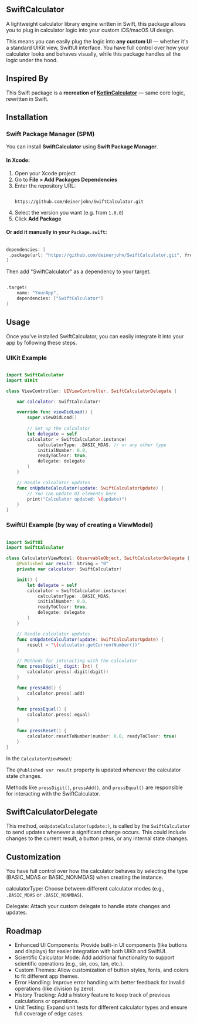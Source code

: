## SwiftCalculator
A lightweight calculator library engine written in Swift, this package allows you to plug in calculator logic into your custom iOS/macOS UI design. 

This means you can easily plug the logic into **any custom UI** — whether it's a standard UIKit view, SwiftUI interface. You have full control over how your calculator looks and behaves visually, while this package handles all the logic under the hood.

## Inspired By
This Swift package is a **recreation of [KotlinCalculator](https://github.com/jairrab/KotlinCalculator)** — same core logic, rewritten in Swift.

## Installation

### Swift Package Manager (SPM)

You can install **SwiftCalculator** using **Swift Package Manager**.

#### In Xcode:

1. Open your Xcode project
2. Go to **File > Add Packages Dependencies**
3. Enter the repository URL:
   ```
   
   https://github.com/deinerjohn/SwiftCalculator.git
   
   ```
4. Select the version you want (e.g. from `1.0.0`)
5. Click **Add Package**

#### Or add it manually in your `Package.swift`:

```swift

dependencies: [
 .package(url: "https://github.com/deinerjohn/SwiftCalculator.git", from: "1.0.0")
]

```
Then add "SwiftCalculator" as a dependency to your target.

```swift

.target(
    name: "YourApp",
    dependencies: ["SwiftCalculator"]
)

```

## Usage
Once you’ve installed SwiftCalculator, you can easily integrate it into your app by following these steps.


### UIKit Example

```swift

import SwiftCalculator
import UIKit

class ViewController: UIViewController, SwiftCalculatorDelegate {

    var calculator: SwiftCalculator!

    override func viewDidLoad() {
        super.viewDidLoad()
        
        // Set up the calculator
        let delegate = self
        calculator = SwiftCalculator.instance(
            calculatorType: .BASIC_MDAS, // or any other type
            initialNumber: 0.0,
            readyToClear: true,
            delegate: delegate
        )
    }

    // Handle calculator updates
    func onUpdateCalculator(update: SwiftCalculatorUpdate) {
        // You can update UI elements here
        print("Calculator updated: \(update)")
    }
}

```

### SwiftUI Example (by way of creating a ViewModel)

```swift

import SwiftUI
import SwiftCalculator

class CalculatorViewModel: ObservableObject, SwiftCalculatorDelegate {
    @Published var result: String = "0"
    private var calculator: SwiftCalculator!

    init() {
        let delegate = self
        calculator = SwiftCalculator.instance(
            calculatorType: .BASIC_MDAS,
            initialNumber: 0.0,
            readyToClear: true,
            delegate: delegate
        )
    }

    // Handle calculator updates
    func onUpdateCalculator(update: SwiftCalculatorUpdate) {
        result = "\(calculator.getCurrentNumber())"
    }

    // Methods for interacting with the calculator
    func pressDigit(_ digit: Int) {
        calculator.press(.digit(digit))
    }

    func pressAdd() {
        calculator.press(.add)
    }

    func pressEqual() {
        calculator.press(.equal)
    }

    func pressReset() {
        calculator.resetToNumber(number: 0.0, readyToClear: true)
    }
}


```

In the `CalculatorViewModel`:

The `@Published var result` property is updated whenever the calculator state changes.

Methods like `pressDigit()`, `pressAdd()`, and `pressEqual()` are responsible for interacting with the SwiftCalculator.


## SwiftCalculatorDelegate
This method, `onUpdateCalculator(update:)`, is called by the `SwiftCalculator` to send updates whenever a significant change occurs. This could include changes to the current result, a button press, or any internal state changes.

## Customization

You have full control over how the calculator behaves by selecting the type (BASIC_MDAS or BASIC_NONMDAS) when creating the instance.

calculatorType: Choose between different calculator modes (e.g., `.BASIC_MDAS` or `.BASIC_NONMDAS`).

Delegate: Attach your custom delegate to handle state changes and updates.

## Roadmap
* Enhanced UI Components: Provide built-in UI components (like buttons and displays) for easier integration with both UIKit and SwiftUI.
* Scientific Calculator Mode: Add additional functionality to support scientific operations (e.g., sin, cos, tan, etc.).
* Custom Themes: Allow customization of button styles, fonts, and colors to fit different app themes.
* Error Handling: Improve error handling with better feedback for invalid operations (like division by zero).
* History Tracking: Add a history feature to keep track of previous calculations or operations.
* Unit Testing: Expand unit tests for different calculator types and ensure full coverage of edge cases.

  
